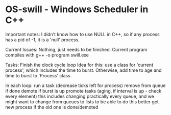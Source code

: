 # OS-swill - Windows Scheduler in C++


Important notes:
I didn't know how to use NULL in C++, so if any process has a pid of -1, it is a 'null' process.

Current Issues:
Nothing, just needs to be finished. Current program compiles with g++ -o program swill.exe

Tasks:
Finish the clock cycle loop
  Idea for this:
    use a class for 'current process', which includes the time to burst. Otherwise, add time to age and time to burst to 'Process' class

  In each loop:
    run a task (decrease ticks left for process)
      remove from queue if done
      demote if burst is up
    promote tasks (aging, if interval is up - check every element)
      this includes changing practically every queue, and we might want to change from queues to lists to be able to do this better
    get new process if the old one is done/demoted
 
 
 
